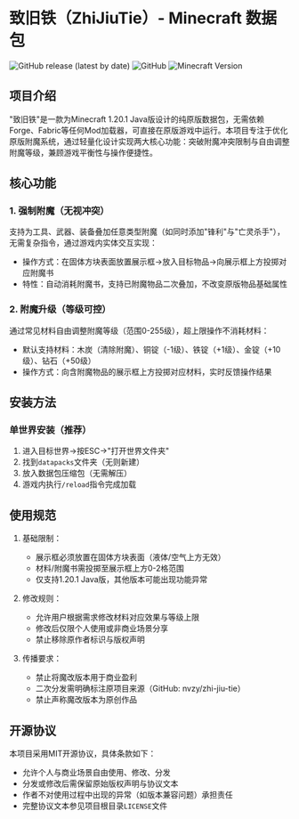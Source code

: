 # 致旧铁（ZhiJiuTie）- Minecraft 数据包

![GitHub release (latest by date)](https://img.shields.io/github/v/release/nvzy/zhi-jiu-tie?label=最新版本)
![GitHub](https://img.shields.io/github/license/nvzy/zhi-jiu-tie?label=开源协议)
![Minecraft Version](https://img.shields.io/badge/Minecraft-1.20.1%20Java%20Edition-brightgreen?label=适配版本)

## 项目介绍
"致旧铁"是一款为Minecraft 1.20.1 Java版设计的纯原版数据包，无需依赖Forge、Fabric等任何Mod加载器，可直接在原版游戏中运行。本项目专注于优化原版附魔系统，通过轻量化设计实现两大核心功能：突破附魔冲突限制与自由调整附魔等级，兼顾游戏平衡性与操作便捷性。


## 核心功能

### 1. 强制附魔（无视冲突）
支持为工具、武器、装备叠加任意类型附魔（如同时添加"锋利"与"亡灵杀手"），无需复杂指令，通过游戏内实体交互实现：
- 操作方式：在固体方块表面放置展示框→放入目标物品→向展示框上方投掷对应附魔书
- 特性：自动消耗附魔书，支持已附魔物品二次叠加，不改变原版物品基础属性


### 2. 附魔升级（等级可控）
通过常见材料自由调整附魔等级（范围0-255级），超上限操作不消耗材料：
- 默认支持材料：木炭（清除附魔）、铜锭（-1级）、铁锭（+1级）、金锭（+10级）、钻石（+50级）
- 操作方式：向含附魔物品的展示框上方投掷对应材料，实时反馈操作结果


## 安装方法
### 单世界安装（推荐）
1. 进入目标世界→按ESC→"打开世界文件夹"
2. 找到`datapacks`文件夹（无则新建）
3. 放入数据包压缩包（无需解压）
4. 游戏内执行`/reload`指令完成加载


## 使用规范
1. 基础限制：
   - 展示框必须放置在固体方块表面（液体/空气上方无效）
   - 材料/附魔书需投掷至展示框上方0-2格范围
   - 仅支持1.20.1 Java版，其他版本可能出现功能异常

2. 修改规则：
   - 允许用户根据需求修改材料对应效果与等级上限
   - 修改后仅限个人使用或非商业场景分享
   - 禁止移除原作者标识与版权声明

3. 传播要求：
   - 禁止将魔改版本用于商业盈利
   - 二次分发需明确标注原项目来源（GitHub: nvzy/zhi-jiu-tie）
   - 禁止声称魔改版本为原创作品


## 开源协议
本项目采用MIT开源协议，具体条款如下：
- 允许个人与商业场景自由使用、修改、分发
- 分发或修改后需保留原始版权声明与协议文本
- 作者不对使用过程中出现的异常（如版本兼容问题）承担责任
- 完整协议文本参见项目根目录`LICENSE`文件
